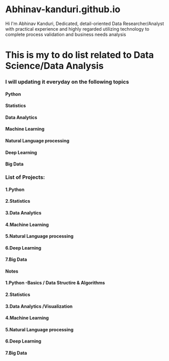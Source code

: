 # Abhinav-kanduri.github.io

Hi I'm Abhinav Kanduri, Dedicated, detail-oriented Data Researcher/Analyst with practical experience and highly regarded utilizing technology to complete process validation and business needs analysis


# This is my to do list related to Data Science/Data Analysis 
### I will updating it everyday on the following topics

#### Python
#### Statistics
#### Data Analytics
#### Machine Learning
#### Natural Language processing
#### Deep Learning
#### Big Data



### List of Projects:

#### 1.Python
#### 2.Statistics
#### 3.Data Analytics
#### 4.Machine Learning
#### 5.Natural Language processing
#### 6.Deep Learning
#### 7.Big Data


#### Notes

#### 1.Python -Basics / Data Structire & Algorithms
#### 2.Statistics 
#### 3.Data Analytics /Visualization 
#### 4.Machine Learning
#### 5.Natural Language processing
#### 6.Deep Learning
#### 7.Big Data
